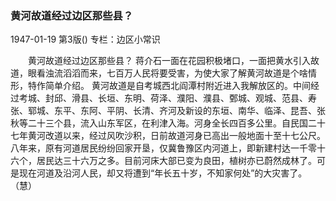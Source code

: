 ### 黄河故道经过边区那些县？

1947-01-19
第3版()
专栏：边区小常识

　　黄河故道经过边区那些县？
    蒋介石一面在花园积极堵口，一面把黄水引入故道，眼看浊流滔滔而来，七百万人民将要受害，为使大家了解黄河故道是个啥情形，特作简单介绍。
    黄河故道是自考城西北阎潭村附近进入我解放区的。中间经过考城、封邱、滑县、长垣、东明、荷泽、濮阳、濮县、鄄城、观城、范县、寿张、郓城、东平、东阿、平阴、长清、齐河及新设的东垣、南华、临泽、昆吾、张秋等二十三个县，流入山东军区，在利津入海。河身全长四百多公里。自民国二十七年黄河改道以来，经过风吹沙积，日前故道河身已高出一般地面十至十七公尺。八年来，原有河道居民纷纷回家开垦，仅冀鲁豫区内河道上，即新建村达一千零十六个，居民达三十六万之多。目前河床大部已变为良田，植树亦已蔚然成林了。可是现在河道及沿河人民，却又将遭到“年长五十岁，不知家何处”的大灾害了。
            （慧）
